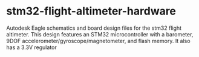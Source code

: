 # stm32-flight-altimeter-hardware

Autodesk Eagle schematics and board design files for the stm32 flight altimeter. This design features an STM32 microcontroller with a barometer, 9DOF 
accelerometer/gyroscope/magnetometer, and flash memory. It also has a 3.3V regulator
